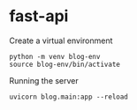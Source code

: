# fast-api
Create a virtual environment
```
python -m venv blog-env 
source blog-env/bin/activate
```

Running the server
```
uvicorn blog.main:app --reload
```